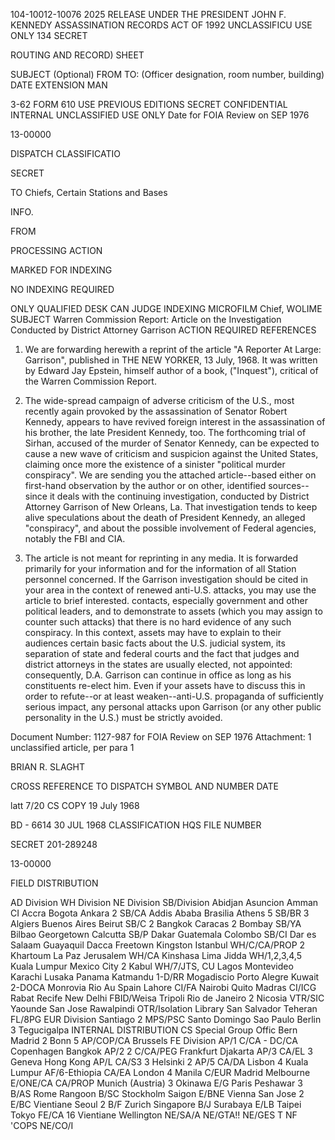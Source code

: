 104-10012-10076 2025 RELEASE UNDER THE PRESIDENT JOHN F. KENNEDY ASSASSINATION RECORDS ACT OF 1992
UNCLASSIFICU USE ONLY 134 SECRET

ROUTING AND RECORD) SHEET

SUBJECT (Optional)
FROM
TO: (Officer designation, room number, building)
DATE
EXTENSION MAN

3-62
FORM 610 USE PREVIOUS EDITIONS
SECRET CONFIDENTIAL INTERNAL UNCLASSIFIED
USE ONLY
Date for FOIA Review on SEP 1976

13-00000

DISPATCH
CLASSIFICATIO

SECRET

TO
Chiefs, Certain Stations and Bases

INFO.

FROM

PROCESSING ACTION

MARKED FOR INDEXING

NO INDEXING REQUIRED

ONLY QUALIFIED DESK
CAN JUDGE INDEXING
MICROFILM
Chief, WOLIME
SUBJECT
Warren Commission Report: Article on the Investigation Conducted by
District Attorney Garrison
ACTION REQUIRED REFERENCES

1. We are forwarding herewith a reprint of the article "A Reporter At Large:
Garrison", published in THE NEW YORKER, 13 July, 1968. It was written by
Edward Jay Epstein, himself author of a book, ("Inquest"), critical of the
Warren Commission Report.

2. The wide-spread campaign of adverse criticism of the U.S., most recently
again provoked by the assassination of Senator Robert Kennedy, appears to have
revived foreign interest in the assassination of his brother, the late President
Kennedy, too. The forthcoming trial of Sirhan, accused of the murder of Senator
Kennedy, can be expected to cause a new wave of criticism and suspicion against
the United States, claiming once more the existence of a sinister "political
murder conspiracy". We are sending you the attached article--based either on
first-hand observation by the author or on other, identified sources--since it
deals with the continuing investigation, conducted by District Attorney Garrison
of New Orleans, La. That investigation tends to keep alive speculations about the
death of President Kennedy, an alleged "conspiracy", and about the possible
involvement of Federal agencies, notably the FBI and CIA.

3. The article is not meant for reprinting in any media. It is forwarded
primarily for your information and for the information of all Station personnel
concerned. If the Garrison investigation should be cited in your area in the
context of renewed anti-U.S. attacks, you may use the article to brief interested.
contacts, especially government and other political leaders, and to demonstrate to
assets (which you may assign to counter such attacks) that there is no hard
evidence of any such conspiracy. In this context, assets may have to explain to
their audiences certain basic facts about the U.S. judicial system, its separation
of state and federal courts and the fact that judges and district attorneys in the
states are usually elected, not appointed: consequently, D.A. Garrison can continue
in office as long as his constituents re-elect him. Even if your assets have to
discuss this in order to refute--or at least weaken--anti-U.S. propaganda of
sufficiently serious impact, any personal attacks upon Garrison (or any other public
personality in the U.S.) must be strictly avoided.

Document Number: 1127-987
for FOIA Review on SEP 1976
Attachment: 1 unclassified article, per para 1

BRIAN R. SLAGHT

CROSS REFERENCE TO DISPATCH SYMBOL AND NUMBER DATE

latt 7/20 CS COPY 19 July 1968

BD - 6614 30 JUL 1968
CLASSIFICATION HQS FILE NUMBER

SECRET 201-289248

13-00000

FIELD DISTRIBUTION

AD Division WH Division NE Division SB/Division
Abidjan Asuncion Amman CI
Accra Bogota Ankara 2 SB/CA
Addis Ababa Brasilia Athens 5 SB/BR 3
Algiers Buenos Aires Beirut SB/C 2
Bangkok Caracas 2 Bombay SB/YA
Bilbao Georgetown Calcutta SB/P
Dakar Guatemala Colombo SB/CI
Dar es Salaam Guayaquil Dacca
Freetown Kingston Istanbul WH/C/CA/PROP 2
Khartoum La Paz Jerusalem WH/CA
Kinshasa Lima Jidda
WH/1,2,3,4,5
Kuala Lumpur Mexico City 2 Kabul WH/7/JTS, CU
Lagos Montevideo Karachi
Lusaka Panama Katmandu 1-D/RR
Mogadiscio Porto Alegre Kuwait 2-DOCA
Monrovia Rio Au Spain Lahore CI/FA
Nairobi Quito Madras CI/ICG
Rabat Recife New Delhi FBID/Weisa
Tripoli Rio de Janeiro 2 Nicosia VTR/SIC
Yaounde San Jose Rawalpindi OTR/Isolation Library
San Salvador Teheran FL/8PG
EUR Division Santiago 2 MPS/PSC
Santo Domingo
Sao Paulo
Berlin 3 Tegucigalpa INTERNAL DISTRIBUTION CS Special Group Offic
Bern Madrid 2
Bonn 5 AP/COP/CA
Brussels FE Division AP/1 C/CA - DC/CA
Copenhagen Bangkok AP/2 2 C/CA/PEG
Frankfurt Djakarta AP/3 CA/EL 3
Geneva Hong Kong AP/L CA/S3 3
Helsinki 2 AP/5 CA/DA
Lisbon 4 Kuala Lumpur AF/6-Ethiopia CA/EA
London 4 Manila C/EUR
Madrid Melbourne E/ONE/CA CA/PROP
Munich (Austria) 3 Okinawa E/G
Paris Peshawar 3 B/AS
Rome Rangoon B/SC
Stockholm Saigon E/BNE
Vienna San Jose 2 E/BC
Vientiane Seoul 2 B/F
Zurich Singapore B/J
Surabaya E/LB
Taipei
Tokyo FE/CA 16
Vientiane
Wellington NE/SA/A
NE/GTA!!
NE/GES T
NF 'COPS
NE/CO/I
